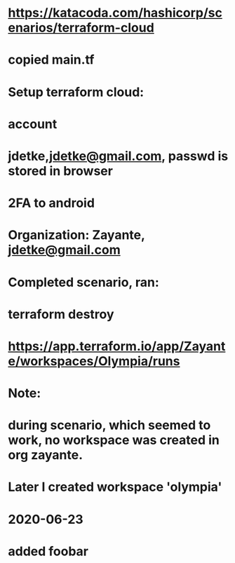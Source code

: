 #
# https://katacoda.com/hashicorp/scenarios/terraform-cloud
# 
#   copied main.tf
#   
#   Setup terraform cloud:
#   account
#   jdetke,jdetke@gmail.com, passwd is stored in browser
#   2FA to android
#   Organization: Zayante, jdetke@gmail.com   
#   
#   Completed scenario, ran:
#   terraform destroy
#   https://app.terraform.io/app/Zayante/workspaces/Olympia/runs
#   
#   Note:
#   during scenario, which seemed to work, no workspace was created in org zayante.
#   Later I created workspace 'olympia'
#
#
#   2020-06-23
#   added foobar
